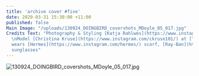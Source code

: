 ```yaml
---
title: 'archive cover #five'
date: 2020-03-31 15:30:00 +11:00
published: false
Main Image: "/uploads/130924_DOINGBIRD_covershots_MDoyle_05_017.jpg"
Credits Text: "Photography & Styling [Katja Rahlwes](https://www.instagram.com/katjarahlwes/)
  \nModel [Christina Kruse](https://www.instagram.com/ckruse101/) at [The Lions](https://www.instagram.com/thelionsny/)\nChristina
  wears [Hermes](https://www.instagram.com/hermes/) scarf, [Ray-Ban](https://www.instagram.com/rayban/)
  sunglasses"
---
```


![130924_DOINGBIRD_covershots_MDoyle_05_017.jpg](/uploads/130924_DOINGBIRD_covershots_MDoyle_05_017.jpg)